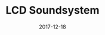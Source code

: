 ---
title: LCD Soundsystem

location: Brooklyn Steel
date: 2017-12-18

photos:
  - url:
    caption:

videos:
---